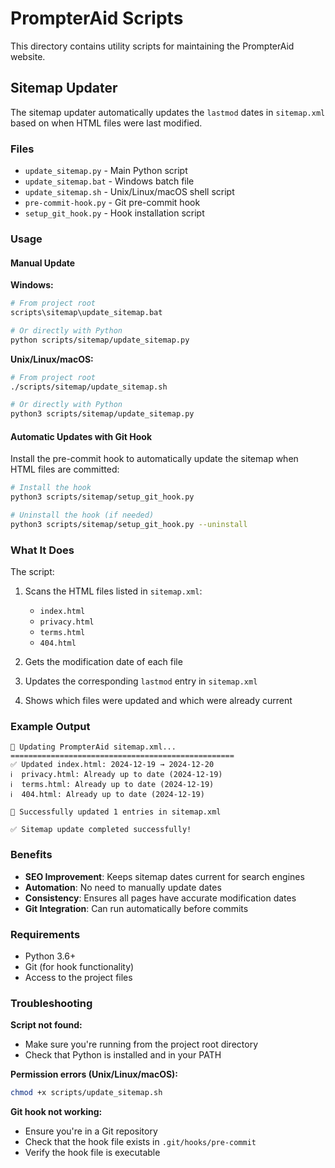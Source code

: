 # PrompterAid Scripts

This directory contains utility scripts for maintaining the PrompterAid website.

## Sitemap Updater

The sitemap updater automatically updates the `lastmod` dates in `sitemap.xml` based on when HTML files were last modified.

### Files

- `update_sitemap.py` - Main Python script
- `update_sitemap.bat` - Windows batch file
- `update_sitemap.sh` - Unix/Linux/macOS shell script
- `pre-commit-hook.py` - Git pre-commit hook
- `setup_git_hook.py` - Hook installation script

### Usage

#### Manual Update

**Windows:**
```bash
# From project root
scripts\sitemap\update_sitemap.bat

# Or directly with Python
python scripts/sitemap/update_sitemap.py
```

**Unix/Linux/macOS:**
```bash
# From project root
./scripts/sitemap/update_sitemap.sh

# Or directly with Python
python3 scripts/sitemap/update_sitemap.py
```

#### Automatic Updates with Git Hook

Install the pre-commit hook to automatically update the sitemap when HTML files are committed:

```bash
# Install the hook
python3 scripts/sitemap/setup_git_hook.py

# Uninstall the hook (if needed)
python3 scripts/sitemap/setup_git_hook.py --uninstall
```

### What It Does

The script:

1. Scans the HTML files listed in `sitemap.xml`:
   - `index.html`
   - `privacy.html`
   - `terms.html`
   - `404.html`

2. Gets the modification date of each file

3. Updates the corresponding `lastmod` entry in `sitemap.xml`

4. Shows which files were updated and which were already current

### Example Output

```
🔄 Updating PrompterAid sitemap.xml...
==================================================
✅ Updated index.html: 2024-12-19 → 2024-12-20
ℹ️  privacy.html: Already up to date (2024-12-19)
ℹ️  terms.html: Already up to date (2024-12-19)
ℹ️  404.html: Already up to date (2024-12-19)

🎉 Successfully updated 1 entries in sitemap.xml

✅ Sitemap update completed successfully!
```

### Benefits

- **SEO Improvement**: Keeps sitemap dates current for search engines
- **Automation**: No need to manually update dates
- **Consistency**: Ensures all pages have accurate modification dates
- **Git Integration**: Can run automatically before commits

### Requirements

- Python 3.6+
- Git (for hook functionality)
- Access to the project files

### Troubleshooting

**Script not found:**
- Make sure you're running from the project root directory
- Check that Python is installed and in your PATH

**Permission errors (Unix/Linux/macOS):**
```bash
chmod +x scripts/update_sitemap.sh
```

**Git hook not working:**
- Ensure you're in a Git repository
- Check that the hook file exists in `.git/hooks/pre-commit`
- Verify the hook file is executable 